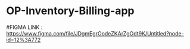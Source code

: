 # OP-Inventory-Billing-app

#FIGMA LINK : https://www.figma.com/file/JDgmEgrOodeZKArZgOdt9K/Untitled?node-id=12%3A772
